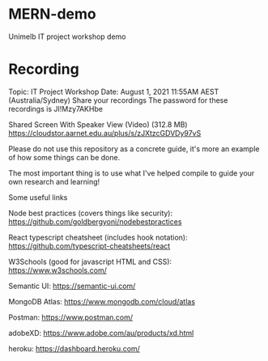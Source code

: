 # MERN-demo
Unimelb IT project workshop demo

# Recording
Topic:	IT Project Workshop
Date:	August 1, 2021 11:55AM AEST (Australia/Sydney)
Share your recordings
The password for these recordings is JI!Mzy7AKHbe

Shared Screen With Speaker View (Video) (312.8 MB)
https://cloudstor.aarnet.edu.au/plus/s/zJXtzcGDVDy97vS

Please do not use this repository as a concrete guide, it's more an example of how some things can be done.

The most important thing is to use what I've helped compile to guide your own research and learning!

Some useful links

Node best practices (covers things like security):
https://github.com/goldbergyoni/nodebestpractices

React typescript cheatsheet (includes hook notation):
https://github.com/typescript-cheatsheets/react

W3Schools (good for javascript HTML and CSS):
https://www.w3schools.com/

Semantic UI:
https://semantic-ui.com/

MongoDB Atlas:
https://www.mongodb.com/cloud/atlas

Postman:
https://www.postman.com/

adobeXD:
https://www.adobe.com/au/products/xd.html

heroku:
https://dashboard.heroku.com/
